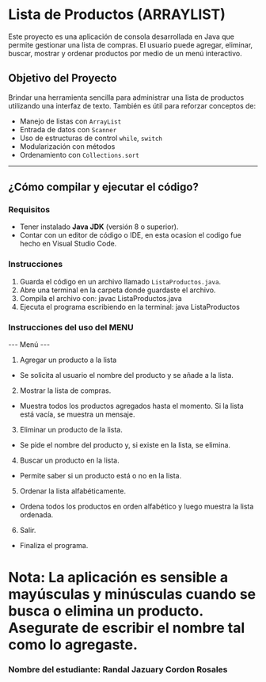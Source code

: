 # Lista de Productos (ARRAYLIST)

Este proyecto es una aplicación de consola desarrollada en Java que permite gestionar una lista de compras. El usuario puede agregar, eliminar, buscar, mostrar y ordenar productos por medio de un menú interactivo.

## Objetivo del Proyecto

Brindar una herramienta sencilla para administrar una lista de productos utilizando una interfaz de texto. También es útil para reforzar conceptos de:

- Manejo de listas con `ArrayList`
- Entrada de datos con `Scanner`
- Uso de estructuras de control `while`, `switch`
- Modularización con métodos
- Ordenamiento con `Collections.sort`

---

## ¿Cómo compilar y ejecutar el código?

### Requisitos

- Tener instalado **Java JDK** (versión 8 o superior).
- Contar con un editor de código o IDE, en esta ocasíon el codigo fue hecho en Visual Studio Code.

### Instrucciones

1. Guarda el código en un archivo llamado `ListaProductos.java`.
2. Abre una terminal en la carpeta donde guardaste el archivo.
3. Compila el archivo con: javac ListaProductos.java
4. Ejecuta el programa escribiendo en la terminal: java ListaProductos

### Instrucciones del uso del MENU

--- Menú ---
1. Agregar un producto a la lista
 * Se solicita al usuario el nombre del producto y se añade a la lista.

2. Mostrar la lista de compras.
 * Muestra todos los productos agregados hasta el momento. Si la lista está vacía, se muestra un mensaje.

3. Eliminar un producto de la lista.
 * Se pide el nombre del producto y, si existe en la lista, se elimina.

4. Buscar un producto en la lista.
 * Permite saber si un producto está o no en la lista.

5. Ordenar la lista alfabéticamente.
 * Ordena todos los productos en orden alfabético y luego muestra la lista ordenada.

6. Salir.
 * Finaliza el programa.

# Nota: La aplicación es sensible a mayúsculas y minúsculas cuando se busca o elimina un producto. Asegurate de escribir el nombre tal como lo agregaste.

### Nombre del estudiante: Randal Jazuary Cordon Rosales

